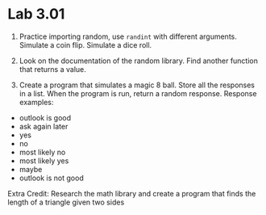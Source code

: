 # Lab 3.01

1) Practice importing random, use `randint` with different arguments. Simulate a coin flip. Simulate a dice roll.

2) Look on the documentation of the random library. Find another function that returns a value. 

3) Create a program that simulates a magic 8 ball. Store all the responses in a list. When the program is run, return a random response. 
Response examples: 

* outlook is good
* ask again later
* yes
* no
* most likely no
* most likely yes
* maybe
* outlook is not good

Extra Credit: Research the math library and create a program that finds the length of a triangle given two sides